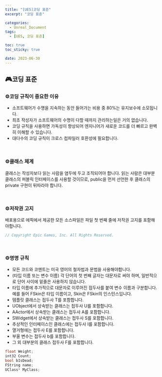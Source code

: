 ```yaml
---
title: "[UE5]코딩 표준"
excerpt: "코딩 표준"

categories:
  - Unreal_Document
tags:
  - [UE5, 코딩 표준]

toc: true
toc_sticky: true

date: 2023-06-30
---
```


## 🎮코딩 표준
### ⚙️코딩 규칙이 중요한 이유

* 소프트웨어가 수명을 지속하는 동안 들어가는 비용 중 80%는 유지보수에 소모됩니다.
* 최초 작성자가 소프트웨어의 수명이 다할 때까지 관리하는일은 거의 없습니다.
* 코딩 규칙을 사용하면 가독성이 향상되어 엔지니어가 새로운 코드를 더 빠르고 완벽히 이해할 수 있습니다.
* 대다수의 코딩 규칙이 크로스 컴파일러 호환성에 필요합니다.

<br>

### ⚙️클래스 체계

클래스는 작성자보다 읽는 사람을 염두에 두고 조직되어야 합니다. 읽는 사람은 대부분 클래스의 퍼블릭 인터페이스를 사용할 것이므로, public을 먼저 선언한 후 클래스의 private 구현이 뒤따라야 합니다.

<br>

### ⚙️저작권 고지

배포용으로 에픽에서 제공한 모든 소스파일은 파일 첫 번째 줄에 저작권 고지를 포함해야합니다.

```cpp
// Copyright Epic Games, Inc. All Rights Reserved.
```

<br>

### ⚙️명명 규칙

* 모든 코드와 코멘트는 미국 영어의 철자법과 문법을 사용해야합니다.
* (타입 이름 또는 변수 이름) 각 단어의 첫 번째 글자는 대문자로 써야 하며, 일반적으로 단어 사이에 밑줄은 사용하지 않습니다.
* 타입 이름에 추가적으로 대문자로 이루어진 접두사를 붙여 변수 이름과 구분합니다. 예를 들어 FSkin은 타입 이름이고, Skin은 FSkin의 인스턴스입니다.
* 템플릿 클래스는 접두사 T를 포함합니다.
* UObject에서 상속받는 클래스는 접두사 U를 포함합니다.
* AActor에서 상속받는 클래스는 접두사 A를 포함합니다.
* SWidget에서 상속받는 클래스는 접두사 S를 포함합니다.
* 추상적인 인터페이스인 클래스에는 접두사 I를 포함합니다.
* 열거형에는 접두사 E를 포함합니다.
* 부울 변수는 접두사 b를 포함합니다.
* 그 외 대부분의 클래스 접두사 F를 포함합니다.

```cpp
float Weight;
int32 Count;
bool bIsDead;
FString name;
UClass* MyClass;
```

<br><br>